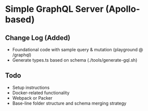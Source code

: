 # Simple GraphQL Server (Apollo-based)

## Change Log (Added)

- Foundational code with sample query & mutation (playground @ /graphql)
- Generate types.ts based on schema (./tools/generate-gql.sh)

## Todo

- Setup instructions
- Docker-related functionality
- Webpack or Packer
- Base-line folder structure and schema merging strategy

